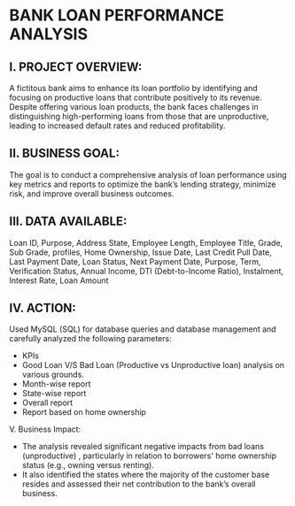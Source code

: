 # BANK LOAN PERFORMANCE ANALYSIS

## I. PROJECT OVERVIEW: 
A fictitous bank aims to enhance its loan portfolio by identifying and focusing on productive loans that contribute positively to its revenue. Despite offering various loan products, the bank faces challenges in distinguishing high-performing loans from those that are unproductive, leading to increased default rates and reduced profitability.

## II. BUSINESS GOAL:
The goal is to conduct a comprehensive analysis of loan performance using key metrics and reports to optimize the bank’s lending strategy, minimize risk, and improve overall business outcomes.
 
## III. DATA AVAILABLE:
Loan ID, Purpose, Address State, Employee Length, Employee Title, Grade, Sub Grade, profiles, Home Ownership, Issue Date, Last Credit Pull Date, Last Payment Date, Loan Status, Next Payment Date, Purpose, Term, Verification Status, Annual Income, DTI (Debt-to-Income Ratio), Instalment, Interest Rate, Loan Amount
 
## IV. ACTION: 
 Used MySQL (SQL) for database queries and database management and carefully analyzed the following parameters: 
 - KPIs 
 - Good Loan V/S Bad Loan (Productive vs Unproductive loan) analysis on various grounds.
 - Month-wise report 
 - State-wise report 
 - Overall report 
 - Report based on home ownership

V. Business Impact:
 - The analysis revealed significant negative impacts from bad loans (unproductive) , particularly in relation to borrowers' home ownership status (e.g., owning versus renting).
 - It also identified the states where the majority of the customer base resides and assessed their net contribution to the bank’s overall business.
